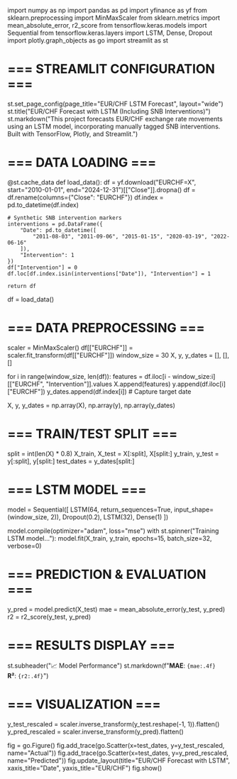 import numpy as np
import pandas as pd
import yfinance as yf
from sklearn.preprocessing import MinMaxScaler
from sklearn.metrics import mean_absolute_error, r2_score
from tensorflow.keras.models import Sequential
from tensorflow.keras.layers import LSTM, Dense, Dropout
import plotly.graph_objects as go
import streamlit as st

# === STREAMLIT CONFIGURATION ===
st.set_page_config(page_title="EUR/CHF LSTM Forecast", layout="wide")
st.title("EUR/CHF Forecast with LSTM (Including SNB Interventions)")
st.markdown("This project forecasts EUR/CHF exchange rate movements using an LSTM model, incorporating manually tagged SNB interventions. Built with TensorFlow, Plotly, and Streamlit.")

# === DATA LOADING ===
@st.cache_data
def load_data():
    df = yf.download("EURCHF=X", start="2010-01-01", end="2024-12-31")[["Close"]].dropna()
    df = df.rename(columns={"Close": "EURCHF"})
    df.index = pd.to_datetime(df.index)

    # Synthetic SNB intervention markers
    interventions = pd.DataFrame({
        "Date": pd.to_datetime([
            "2011-08-03", "2011-09-06", "2015-01-15", "2020-03-19", "2022-06-16"
        ]),
        "Intervention": 1
    })
    df["Intervention"] = 0
    df.loc[df.index.isin(interventions["Date"]), "Intervention"] = 1

    return df

df = load_data()

# === DATA PREPROCESSING ===
scaler = MinMaxScaler()
df[["EURCHF"]] = scaler.fit_transform(df[["EURCHF"]])
window_size = 30
X, y, y_dates = [], [], []

for i in range(window_size, len(df)):
    features = df.iloc[i - window_size:i][["EURCHF", "Intervention"]].values
    X.append(features)
    y.append(df.iloc[i]["EURCHF"])
    y_dates.append(df.index[i])  # Capture target date

X, y, y_dates = np.array(X), np.array(y), np.array(y_dates)

# === TRAIN/TEST SPLIT ===
split = int(len(X) * 0.8)
X_train, X_test = X[:split], X[split:]
y_train, y_test = y[:split], y[split:]
test_dates = y_dates[split:]

# === LSTM MODEL ===
model = Sequential([
    LSTM(64, return_sequences=True, input_shape=(window_size, 2)),
    Dropout(0.2),
    LSTM(32),
    Dense(1)
])

model.compile(optimizer="adam", loss="mse")
with st.spinner("Training LSTM model..."):
    model.fit(X_train, y_train, epochs=15, batch_size=32, verbose=0)

# === PREDICTION & EVALUATION ===
y_pred = model.predict(X_test)
mae = mean_absolute_error(y_test, y_pred)
r2 = r2_score(y_test, y_pred)

# === RESULTS DISPLAY ===
st.subheader("📈 Model Performance")
st.markdown(f"**MAE**: `{mae:.4f}` &nbsp;&nbsp;&nbsp; **R²**: `{r2:.4f}`")

# === VISUALIZATION ===
y_test_rescaled = scaler.inverse_transform(y_test.reshape(-1, 1)).flatten()
y_pred_rescaled = scaler.inverse_transform(y_pred).flatten()

fig = go.Figure()
fig.add_trace(go.Scatter(x=test_dates, y=y_test_rescaled, name="Actual"))
fig.add_trace(go.Scatter(x=test_dates, y=y_pred_rescaled, name="Predicted"))
fig.update_layout(title="EUR/CHF Forecast with LSTM", xaxis_title="Date", yaxis_title="EUR/CHF")
fig.show()
